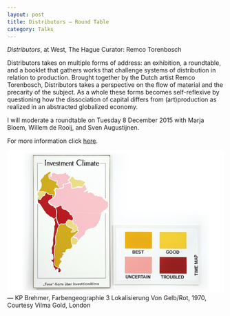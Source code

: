 ```yaml
---
layout: post
title: Distributors – Round Table
category: Talks
---
```


*Distributors*, at West, The Hague
Curator: Remco Torenbosch

Distributors takes on multiple forms of address: an exhibition, a roundtable, and a booklet that gathers works that challenge systems of distribution in relation to production. Brought together by the Dutch artist Remco Torenbosch, Distributors takes a perspective on the flow of material and the precarity of the subject. As a whole these forms becomes self-reflexive by questioning how the dissociation of capital differs from (art)production as realized in an abstracted globalized economy.

I will moderate a roundtable on Tuesday 8 December 2015 with Marja Bloem, Willem de Rooij, and Sven Augustijnen.

For more information click [here](http://www.westdenhaag.nl/exhibitions/15_11_Distributors).

![09-19-15](/assets/img/09-19-15.jpg)
— KP Brehmer, Farbengeographie 3 Lokalisierung Von Gelb/Rot, 1970, Courtesy Vilma Gold, London
